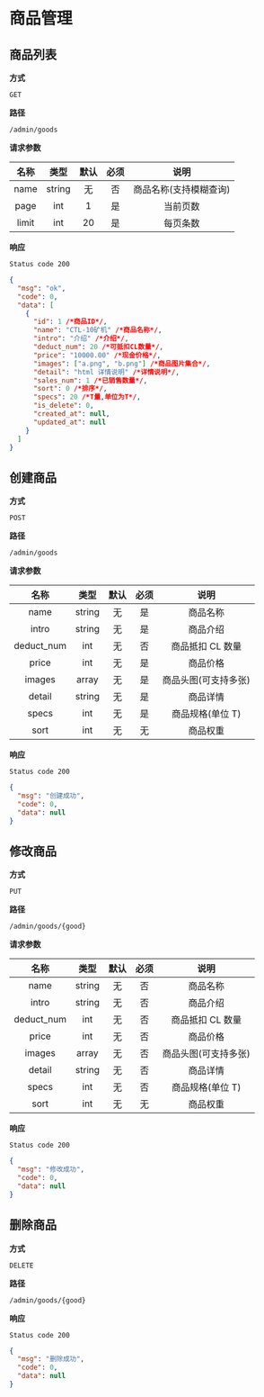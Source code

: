 # 商品管理

## 商品列表

**方式**

`GET`

**路径**

`/admin/goods`

**请求参数**

| 名称  |  类型  | 默认 | 必须 |          说明          |
| :---: | :----: | :--: | :--: | :--------------------: |
| name  | string |  无  |  否  | 商品名称(支持模糊查询) |
| page  |  int   |  1   |  是  |        当前页数        |
| limit |  int   |  20  |  是  |        每页条数        |

**响应**

`Status code 200`

```json
{
  "msg": "ok",
  "code": 0,
  "data": [
    {
      "id": 1 /*商品ID*/,
      "name": "CTL-10矿机" /*商品名称*/,
      "intro": "介绍" /*介绍*/,
      "deduct_num": 20 /*可抵扣CL数量*/,
      "price": "10000.00" /*现金价格*/,
      "images": ["a.png", "b.png"] /*商品图片集合*/,
      "detail": "html 详情说明" /*详情说明*/,
      "sales_num": 1 /*已销售数量*/,
      "sort": 0 /*排序*/,
      "specs": 20 /*T量,单位为T*/,
      "is_delete": 0,
      "created_at": null,
      "updated_at": null
    }
  ]
}
```

## 创建商品

**方式**

`POST`

**路径**

`/admin/goods`

**请求参数**

|    名称    |  类型  | 默认 | 必须 |         说明         |
| :--------: | :----: | :--: | :--: | :------------------: |
|    name    | string |  无  |  是  |       商品名称       |
|   intro    | string |  无  |  是  |       商品介绍       |
| deduct_num |  int   |  无  |  否  |   商品抵扣 CL 数量   |
|   price    |  int   |  无  |  是  |       商品价格       |
|   images   | array  |  无  |  是  | 商品头图(可支持多张) |
|   detail   | string |  无  |  是  |       商品详情       |
|   specs    |  int   |  无  |  是  |   商品规格(单位 T)   |
|    sort    |  int   |  无  |  无  |       商品权重       |

**响应**

`Status code 200`

```json
{
  "msg": "创建成功",
  "code": 0,
  "data": null
}
```

## 修改商品

**方式**

`PUT`

**路径**

`/admin/goods/{good}`

**请求参数**

|    名称    |  类型  | 默认 | 必须 |         说明         |
| :--------: | :----: | :--: | :--: | :------------------: |
|    name    | string |  无  |  否  |       商品名称       |
|   intro    | string |  无  |  否  |       商品介绍       |
| deduct_num |  int   |  无  |  否  |   商品抵扣 CL 数量   |
|   price    |  int   |  无  |  否  |       商品价格       |
|   images   | array  |  无  |  否  | 商品头图(可支持多张) |
|   detail   | string |  无  |  否  |       商品详情       |
|   specs    |  int   |  无  |  否  |   商品规格(单位 T)   |
|    sort    |  int   |  无  |  无  |       商品权重       |

**响应**

`Status code 200`

```json
{
  "msg": "修改成功",
  "code": 0,
  "data": null
}
```

## 删除商品

**方式**

`DELETE`

**路径**

`/admin/goods/{good}`

**响应**

`Status code 200`

```json
{
  "msg": "删除成功",
  "code": 0,
  "data": null
}
```
